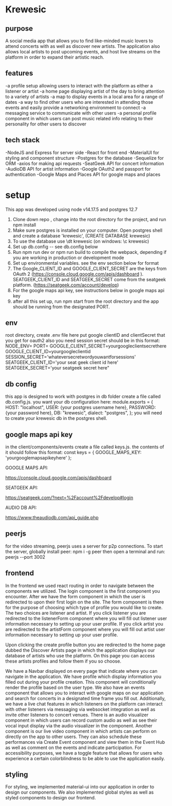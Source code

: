# Krewesic
## purpose
A social media app that allows you to find like-minded music lovers to attend concerts with as well as discover new artists.  The application also allows local artists to post upcoming events, and host  live streams on the platform in order to expand their artistic reach.
## features
-a profile setup allowing users to interact with the platform as either a listener or artist
-a home page displaying artist of the day to bring attention to a variety of artists
-a map to display events in a local area for a range of dates
-a way to find other users who are interested in attending those events and easily provide a networking environment to connect
-a messaging service to communicate with other users
-a personal profile component in which users can post music related info relating to their personality for other users to discover
## tech stack
-NodeJS and Express for server side
-React for front end
-MaterialUI for styling and component structure
-Postgres for the database
-Sequelize for ORM
-axios for making api requests
-SeatGeek API for concert information
-AudioDB API for artist information
-Google OAuth2 and passport for authentication
-Google Maps and Places API for google maps and places
# setup
This app was developed using node v14.17.5 and postgres 12.7
1. Clone down repo , change into the root directory for the project, and run npm install
2. Make sure postgres is installed on your computer.  Open postgres shell and create a database 'krewesic',  (CREATE DATABASE krewesic)
3. To use the database use \dt krewesic (on windows: \c krewesic)
4. Set up db.config -- see db.config below
5. Run npm run dev or npm run build to compile the webpack, depending if you are working in production or development mode
6. Set up environmental variables.  see the env section below for format
7. The Google_CLIENT_ID and GOOGLE_CLIENT_SECRET are the keys from OAuth 2 (https://console.cloud.google.com/apis/dashboard
).  SEATGEEK_CLIENT_ID and SEATGEEK_SECRET come from the seatgeek platform. (https://seatgeek.com/account/develop)
8. For the google maps api key, see instructions below in google maps api key
9. after all this set up, run npm start from the root directory and the app should be running from the designated PORT.
## env
  root directory, create .env  file
   here put google clientID and clientSecret that you get for oauth2
 also you need session secret
 should be in this format:
  NODE_ENV=<development or production>
  PORT=<choose your port>
  GOOGLE_CLIENT_SECRET=yourgoogleclientsecrethere
  GOOGLE_CLIENT_ID=yourgoogleclientid
  SESSION_SECRET='whateversecretwordyouwantforsessions'
  SEATGEEK_CLIENT_ID='your seat geek client id here'
  SEATGEEK_SECRET='your seatgeek secret here"
## db config
this app is designed to work with postgres
in db folder create a file called db.config.js.  you want your db configuration here:
module.exports = {
  HOST: "localhost",
  USER: {your postgres username here},
  PASSWORD: {your password here},
  DB: "krewesic",
  dialect: "postgres",
};
you will need to create your krewesic db in the postgres shell.
## google maps api key
in the client/components/events create a file called keys.js. the contents of it should follow this format:
const keys = {
  GOOGLE_MAPS_KEY: 'yourgooglemapsapikeyhere'
};

GOOGLE MAPS API:

https://console.cloud.google.com/apis/dashboard

SEATGEEK API:

https://seatgeek.com/?next=%2Faccount%2Fdevelop#login

AUDIO DB API:

https://www.theaudiodb.com/api_guide.php


## peerjs
for the video streaming, peerjs uses a server for p2p connections.  To start the server, globally install peer:
npm i -g peer   then open a terminal and run:  peerjs --port 3002

## frontend
In the frontend we used react routing in order to navigate between the components we utilized.
The login component is the first component you encounter. After we have the form component in which
the user is redirected to upon their first login on the site. The form component is there for the purpose of choosing
which type of profile you would like to create. The two choices are listener and artist. If you click listener you are redirected to
the listenerForm component where you will fill out listener user information necessary to setting up your user profile. If you click artist you are redirected to
the artistForm component where you will fill out artist user information necessary to setting up your user profile.

Upon clicking the create profile button you are redirected to the home page dubbed the Discover Artists page in which the application displays our database of artists who use the platform. On this page you can access these artists profiles and follow them if you so choose.

We have a Navbar displayed on every page that indicate where you can navigate in the application. We have profile which display information you filled out during your profile creation. This component will conditionally render the profile based on the user type. We also have an events component that allows you to interact with google maps on our application and search for concerts in a designated time frame you fill out. Additionally, we have a live chat features in which listeners on the platform can interact with other listeners via messaging via websocket integration as well as invite other listeners to concert venues. There is an audio visualizer component in which users can record custom audio as well as see their vocal input display via the audio visualizer in the component. Another component is our live video component in which artists can perform on directly on the app to other users. They can also schedule these performances via Create Event component and view them in the Event Hub as well as comment on the events and indicate participation. For accessibility purposes, we have a toggle feature that allows for users who experience a certain colorblindness to be able to use the application easily.


## styling
For styling, we implemented material-ui into our application in order to design our components. We also implemented global styles as well as styled components to design our frontend.

